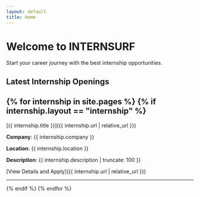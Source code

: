 ```yaml
---
layout: default
title: Home
---
```


# Welcome to INTERNSURF

Start your career journey with the best internship opportunities.

## Latest Internship Openings

{% for internship in site.pages %}
  {% if internship.layout == "internship" %}
  ---
  [{{ internship.title }}]({{ internship.url | relative_url }})

  **Company**: {{ internship.company }}

  **Location**: {{ internship.location }}

  **Description**: {{ internship.description | truncate: 100 }}

  [View Details and Apply]({{ internship.url | relative_url }})

  ---
  {% endif %}
{% endfor %}
